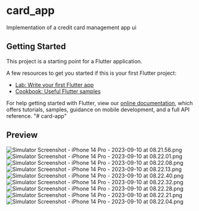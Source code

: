 # card_app

Implementation of a credit card management app ui

## Getting Started

This project is a starting point for a Flutter application.

A few resources to get you started if this is your first Flutter project:

- [Lab: Write your first Flutter app](https://flutter.dev/docs/get-started/codelab)
- [Cookbook: Useful Flutter samples](https://flutter.dev/docs/cookbook)

For help getting started with Flutter, view our
[online documentation](https://flutter.dev/docs), which offers tutorials,
samples, guidance on mobile development, and a full API reference.
"# card-app" 

## Preview

![Simulator Screenshot - iPhone 14 Pro - 2023-09-10 at 08.21.56.png](..%2F..%2FDesktop%2FSimulator%20Screenshot%20-%20iPhone%2014%20Pro%20-%202023-09-10%20at%2008.21.56.png)
![Simulator Screenshot - iPhone 14 Pro - 2023-09-10 at 08.22.01.png](..%2F..%2FDesktop%2FSimulator%20Screenshot%20-%20iPhone%2014%20Pro%20-%202023-09-10%20at%2008.22.01.png)
![Simulator Screenshot - iPhone 14 Pro - 2023-09-10 at 08.22.08.png](..%2F..%2FDesktop%2FSimulator%20Screenshot%20-%20iPhone%2014%20Pro%20-%202023-09-10%20at%2008.22.08.png)
![Simulator Screenshot - iPhone 14 Pro - 2023-09-10 at 08.22.13.png](..%2F..%2FDesktop%2FSimulator%20Screenshot%20-%20iPhone%2014%20Pro%20-%202023-09-10%20at%2008.22.13.png)
![Simulator Screenshot - iPhone 14 Pro - 2023-09-10 at 08.22.40.png](..%2F..%2FDesktop%2FSimulator%20Screenshot%20-%20iPhone%2014%20Pro%20-%202023-09-10%20at%2008.22.40.png)
![Simulator Screenshot - iPhone 14 Pro - 2023-09-10 at 08.22.32.png](..%2F..%2FDesktop%2FSimulator%20Screenshot%20-%20iPhone%2014%20Pro%20-%202023-09-10%20at%2008.22.32.png)
![Simulator Screenshot - iPhone 14 Pro - 2023-09-10 at 08.22.28.png](..%2F..%2FDesktop%2FSimulator%20Screenshot%20-%20iPhone%2014%20Pro%20-%202023-09-10%20at%2008.22.28.png)
![Simulator Screenshot - iPhone 14 Pro - 2023-09-10 at 08.22.21.png](..%2F..%2FDesktop%2FSimulator%20Screenshot%20-%20iPhone%2014%20Pro%20-%202023-09-10%20at%2008.22.21.png)
![Simulator Screenshot - iPhone 14 Pro - 2023-09-10 at 08.22.04.png](..%2F..%2FDesktop%2FSimulator%20Screenshot%20-%20iPhone%2014%20Pro%20-%202023-09-10%20at%2008.22.04.png)
